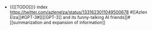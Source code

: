 - {{[[TODO]]}} index https://twitter.com/azlenelza/status/1331623011049500678 #[[Azlen Elza]]#GPT-3#[[[[GPT-3]] and its funny-talking AI friends]]#[[summarization and expansion of information]] 
